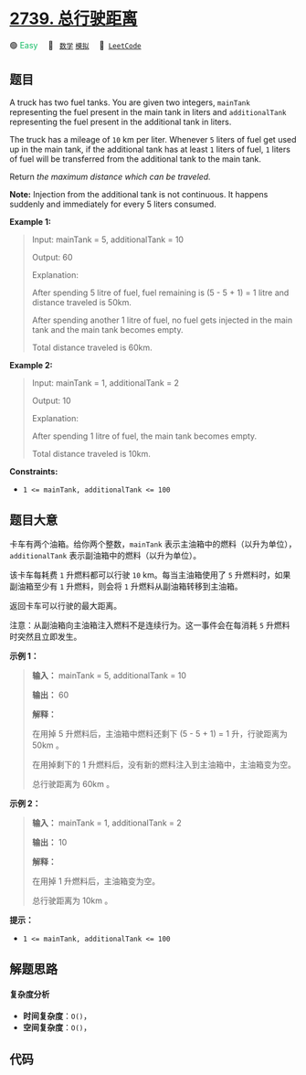 # [2739. 总行驶距离](https://leetcode.com/problems/total-distance-traveled)

🟢 <font color=#15bd66>Easy</font>&emsp; 🔖&ensp; [`数学`](/tag/math.md) [`模拟`](/tag/simulation.md)&emsp; 🔗&ensp;[`LeetCode`](https://leetcode.com/problems/total-distance-traveled)

## 题目

A truck has two fuel tanks. You are given two integers, `mainTank`
representing the fuel present in the main tank in liters and `additionalTank`
representing the fuel present in the additional tank in liters.

The truck has a mileage of `10` km per liter. Whenever `5` liters of fuel get
used up in the main tank, if the additional tank has at least `1` liters of
fuel, `1` liters of fuel will be transferred from the additional tank to the
main tank.

Return _the maximum distance which can be traveled._

**Note:** Injection from the additional tank is not continuous. It happens
suddenly and immediately for every 5 liters consumed.



**Example 1:**

> Input: mainTank = 5, additionalTank = 10
> 
> Output: 60
> 
> Explanation: 
> 
> After spending 5 litre of fuel, fuel remaining is (5 - 5 + 1) = 1 litre and distance traveled is 50km.
> 
> After spending another 1 litre of fuel, no fuel gets injected in the main tank and the main tank becomes empty.
> 
> Total distance traveled is 60km.

**Example 2:**

> Input: mainTank = 1, additionalTank = 2
> 
> Output: 10
> 
> Explanation: 
> 
> After spending 1 litre of fuel, the main tank becomes empty.
> 
> Total distance traveled is 10km.
> 
> 

**Constraints:**

  * `1 <= mainTank, additionalTank <= 100`


## 题目大意

卡车有两个油箱。给你两个整数，`mainTank` 表示主油箱中的燃料（以升为单位），`additionalTank` 表示副油箱中的燃料（以升为单位）。

该卡车每耗费 `1` 升燃料都可以行驶 `10` km。每当主油箱使用了 `5` 升燃料时，如果副油箱至少有 `1` 升燃料，则会将 `1`
升燃料从副油箱转移到主油箱。

返回卡车可以行驶的最大距离。

注意：从副油箱向主油箱注入燃料不是连续行为。这一事件会在每消耗 `5` 升燃料时突然且立即发生。



**示例 1：**

> 
> 
> 
> 
> 
> **输入：** mainTank = 5, additionalTank = 10
> 
> **输出：** 60
> 
> **解释：**
> 
> 在用掉 5 升燃料后，主油箱中燃料还剩下 (5 - 5 + 1) = 1 升，行驶距离为 50km 。
> 
> 在用掉剩下的 1 升燃料后，没有新的燃料注入到主油箱中，主油箱变为空。
> 
> 总行驶距离为 60km 。
> 
> 

**示例 2：**

> 
> 
> 
> 
> 
> **输入：** mainTank = 1, additionalTank = 2
> 
> **输出：** 10
> 
> **解释：**
> 
> 在用掉 1 升燃料后，主油箱变为空。
> 
> 总行驶距离为 10km 。
> 
> 



**提示：**

  * `1 <= mainTank, additionalTank <= 100`


## 解题思路

#### 复杂度分析

- **时间复杂度**：`O()`，
- **空间复杂度**：`O()`，

## 代码

```javascript

```